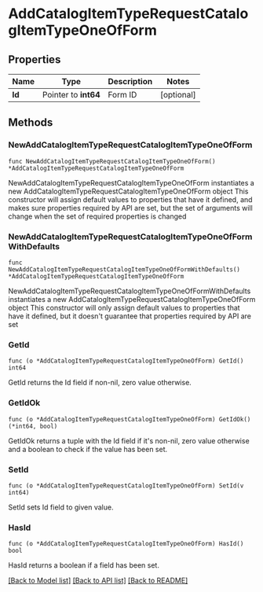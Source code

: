 # AddCatalogItemTypeRequestCatalogItemTypeOneOfForm

## Properties

Name | Type | Description | Notes
------------ | ------------- | ------------- | -------------
**Id** | Pointer to **int64** | Form ID | [optional] 

## Methods

### NewAddCatalogItemTypeRequestCatalogItemTypeOneOfForm

`func NewAddCatalogItemTypeRequestCatalogItemTypeOneOfForm() *AddCatalogItemTypeRequestCatalogItemTypeOneOfForm`

NewAddCatalogItemTypeRequestCatalogItemTypeOneOfForm instantiates a new AddCatalogItemTypeRequestCatalogItemTypeOneOfForm object
This constructor will assign default values to properties that have it defined,
and makes sure properties required by API are set, but the set of arguments
will change when the set of required properties is changed

### NewAddCatalogItemTypeRequestCatalogItemTypeOneOfFormWithDefaults

`func NewAddCatalogItemTypeRequestCatalogItemTypeOneOfFormWithDefaults() *AddCatalogItemTypeRequestCatalogItemTypeOneOfForm`

NewAddCatalogItemTypeRequestCatalogItemTypeOneOfFormWithDefaults instantiates a new AddCatalogItemTypeRequestCatalogItemTypeOneOfForm object
This constructor will only assign default values to properties that have it defined,
but it doesn't guarantee that properties required by API are set

### GetId

`func (o *AddCatalogItemTypeRequestCatalogItemTypeOneOfForm) GetId() int64`

GetId returns the Id field if non-nil, zero value otherwise.

### GetIdOk

`func (o *AddCatalogItemTypeRequestCatalogItemTypeOneOfForm) GetIdOk() (*int64, bool)`

GetIdOk returns a tuple with the Id field if it's non-nil, zero value otherwise
and a boolean to check if the value has been set.

### SetId

`func (o *AddCatalogItemTypeRequestCatalogItemTypeOneOfForm) SetId(v int64)`

SetId sets Id field to given value.

### HasId

`func (o *AddCatalogItemTypeRequestCatalogItemTypeOneOfForm) HasId() bool`

HasId returns a boolean if a field has been set.


[[Back to Model list]](../README.md#documentation-for-models) [[Back to API list]](../README.md#documentation-for-api-endpoints) [[Back to README]](../README.md)



